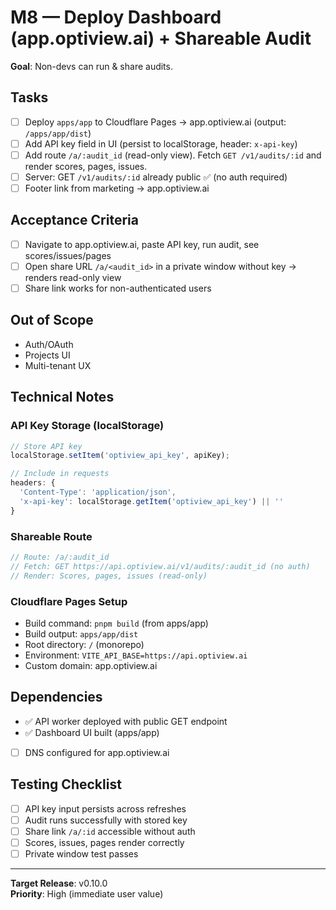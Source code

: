 # M8 — Deploy Dashboard (app.optiview.ai) + Shareable Audit

**Goal**: Non-devs can run & share audits.

## Tasks

- [ ] Deploy `apps/app` to Cloudflare Pages → app.optiview.ai (output: `/apps/app/dist`)
- [ ] Add API key field in UI (persist to localStorage, header: `x-api-key`)
- [ ] Add route `/a/:audit_id` (read-only view). Fetch `GET /v1/audits/:id` and render scores, pages, issues.
- [ ] Server: GET `/v1/audits/:id` already public ✅ (no auth required)
- [ ] Footer link from marketing → app.optiview.ai

## Acceptance Criteria

- [ ] Navigate to app.optiview.ai, paste API key, run audit, see scores/issues/pages
- [ ] Open share URL `/a/<audit_id>` in a private window without key → renders read-only view
- [ ] Share link works for non-authenticated users

## Out of Scope

- Auth/OAuth
- Projects UI
- Multi-tenant UX

## Technical Notes

### API Key Storage (localStorage)
```typescript
// Store API key
localStorage.setItem('optiview_api_key', apiKey);

// Include in requests
headers: {
  'Content-Type': 'application/json',
  'x-api-key': localStorage.getItem('optiview_api_key') || ''
}
```

### Shareable Route
```typescript
// Route: /a/:audit_id
// Fetch: GET https://api.optiview.ai/v1/audits/:audit_id (no auth)
// Render: Scores, pages, issues (read-only)
```

### Cloudflare Pages Setup
- Build command: `pnpm build` (from apps/app)
- Build output: `apps/app/dist`
- Root directory: `/` (monorepo)
- Environment: `VITE_API_BASE=https://api.optiview.ai`
- Custom domain: app.optiview.ai

## Dependencies

- ✅ API worker deployed with public GET endpoint
- ✅ Dashboard UI built (apps/app)
- [ ] DNS configured for app.optiview.ai

## Testing Checklist

- [ ] API key input persists across refreshes
- [ ] Audit runs successfully with stored key
- [ ] Share link `/a/:id` accessible without auth
- [ ] Scores, issues, pages render correctly
- [ ] Private window test passes

---

**Target Release**: v0.10.0  
**Priority**: High (immediate user value)

